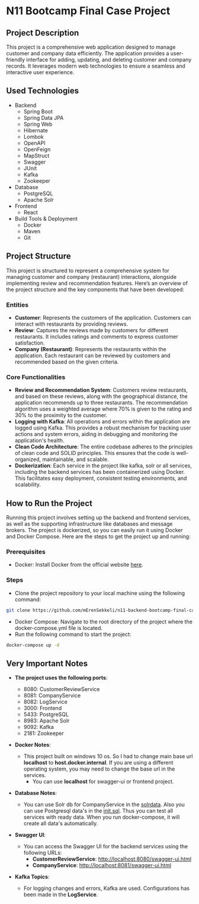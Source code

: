 # N11 Bootcamp Final Case Project

## Project Description
This project is a comprehensive web application designed to manage customer and company data efficiently. The application provides a user-friendly interface for adding, updating, and deleting customer and company records. It leverages modern web technologies to ensure a seamless and interactive user experience.

## Used Technologies
* Backend
  * Spring Boot
  * Spring Data JPA
  * Spring Web
  * Hibernate
  * Lombok
  * OpenAPI
  * OpenFeign
  * MapStruct
  * Swagger
  * JUnit
  * Kafka
  * Zookeeper
* Database
  * PostgreSQL
  * Apache Solr
* Frontend
    * React
* Build Tools & Deployment
    * Docker
    * Maven
    * Git

## Project Structure
This project is structured to represent a comprehensive system for managing customer and company (restaurant) interactions, alongside implementing review and recommendation features. Here’s an overview of the project structure and the key components that have been developed:

### Entities
* **Customer**: Represents the customers of the application. Customers can interact with restaurants by providing reviews.
* **Review**: Captures the reviews made by customers for different restaurants. It includes ratings and comments to express customer satisfaction.
* **Company (Restaurant)**: Represents the restaurants within the application. Each restaurant can be reviewed by customers and recommended based on the given criteria.

### Core Functionalities
* **Review and Recommendation System**: Customers review restaurants, and based on these reviews, along with the geographical distance, the application recommends up to three restaurants. The recommendation algorithm uses a weighted average where 70% is given to the rating and 30% to the proximity to the customer.
* **Logging with Kafka**: All operations and errors within the application are logged using Kafka. This provides a robust mechanism for tracking user actions and system errors, aiding in debugging and monitoring the application's health.
* **Clean Code Architecture**: The entire codebase adheres to the principles of clean code and SOLID principles. This ensures that the code is well-organized, maintainable, and scalable.
* **Dockerization**: Each service in the project like kafka, solr or all services, including the backend services has been containerized using Docker. This facilitates easy deployment, consistent testing environments, and scalability.


## How to Run the Project
Running this project involves setting up the backend and frontend services, as well as the supporting infrastructure like databases and message brokers. The project is dockerized, so you can easily run it using Docker and Docker Compose. Here are the steps to get the project up and running:

### Prerequisites
* Docker: Install Docker from the official website [here](https://www.docker.com/get-started).

### Steps
* Clone the project repository to your local machine using the following command:

```bash
git clone https://github.com/mErenSekkeli/n11-backend-bootcamp-final-case.git
````
* Docker Compose:
  Navigate to the root directory of the project where the docker-compose.yml file is located.
* Run the following command to start the project:

```bash
docker-compose up -d
```
## Very Important Notes

* **The project uses the following ports**:
  * 8080: CustomerReviewService
  * 8081: CompanyService
  * 8082: LogService
  * 3000: Frontend
  * 5433: PostgreSQL
  * 8983: Apache Solr
  * 9092: Kafka
  * 2181: Zookeeper
* **Docker Notes**:
   * This project built on windows 10 os. So I had to change main base url **localhost** to **host.docker.internal**. If you are using a different operating system, you may need to change the base url in the services.
     * You can use **localhost** for swagger-ui or frontend project.
    
* **Database Notes**:
   * You can use Solr db for CompanyService in the [solrdata](https://github.com/mErenSekkeli/n11-backend-bootcamp-final-case/tree/main/solrdata). Also you can use Postgresql data's in the [init.sql](https://github.com/mErenSekkeli/n11-backend-bootcamp-final-case/blob/main/init.sql). Thus you can test all services with ready data. When you run docker-compose, it will create all data's automatically.
* **Swagger UI**:
  * You can access the Swagger UI for the backend services using the following URLs:
    * **CustomerReviewService**: [http://localhost:8080/swagger-ui.html](http://localhost:8080/swagger-ui.html)
    * **CompanyService**: [http://localhost:8081/swagger-ui.html](http://localhost:8081/swagger-ui.html)
* **Kafka Topics**:
  * For logging changes and errors, Kafka are used. Configurations has been made in the **LogService**.
